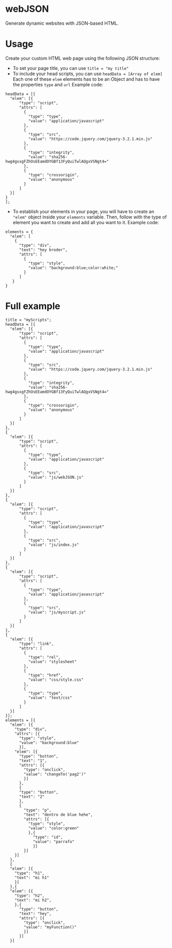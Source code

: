 # webJSON
Generate dynamic websites with JSON-based HTML.
# Usage
Create your custom HTML web page using the following JSON structure:
* To set your page title, you can use `title = "my title"`
* To include your head scripts, you can use `headData = [Array of elem]`
Each one of these `elem` elements has to be an Object and has to have the properties `type` and `url`
Example code:
```
headData = [{
  "elem": [{
      "type": "script",
      "attrs": [
        {
          "type": "type",
          "value": "application/javascript"
        },
        {
          "type": "src",
          "value": "https://code.jquery.com/jquery-3.2.1.min.js"
        },
        {
          "type": "integrity",
          "value": "sha256-hwg4gsxgFZhOsEEamdOYGBf13FyQuiTwlAQgxVSNgt4="
        },
        {
          "type": "crossorigin",
          "value": "anonymous"
        }
      ]
  }]
}
];
```
* To establish your elements in your page, you will have to create an `"elem"` object inside your `elements` variable. Then, follow with the type of element you want to create and add all you want to it.
Example code:
```
elements = {
  "elem": [
    {
      "type": "div",
      "text": "hey broder",
      "attrs": [
        {
          "type": "style",
          "value": "background:blue;color:white;"
        }
      ]
   }
}
```
# Full example
```
title = "myScripts";
headData = [{
  "elem": [{
      "type": "script",
      "attrs": [
        {
          "type": "type",
          "value": "application/javascript"
        },
        {
          "type": "src",
          "value": "https://code.jquery.com/jquery-3.2.1.min.js"
        },
        {
          "type": "integrity",
          "value": "sha256-hwg4gsxgFZhOsEEamdOYGBf13FyQuiTwlAQgxVSNgt4="
        },
        {
          "type": "crossorigin",
          "value": "anonymous"
        }
      ]
  }]
},
{
  "elem": [{
      "type": "script",
      "attrs": [
        {
          "type": "type",
          "value": "application/javascript"
        },
        {
          "type": "src",
          "value": "js/webJSON.js"
        }
      ]
  }]
},
{
  "elem": [{
      "type": "script",
      "attrs": [
        {
          "type": "type",
          "value": "application/javascript"
        },
        {
          "type": "src",
          "value": "js/index.js"
        }
      ]
  }]
},
{
  "elem": [{
      "type": "script",
      "attrs": [
        {
          "type": "type",
          "value": "application/javascript"
        },
        {
          "type": "src",
          "value": "js/myscript.js"
        }
      ]
  }]
},
{
  "elem": [{
      "type": "link",
      "attrs": [
        {
          "type": "rel",
          "value": "stylesheet"
        },
        {
          "type": "href",
          "value": "css/style.css"
        },
        {
          "type": "type",
          "value": "text/css"
        }
      ]
  }]
}];
elements = [{
  "elem": [{
    "type": "div",
    "attrs": [{
      "type": "style",
      "value": "background:blue"
      }],
    "elem": [{
      "type": "button",
      "text": "1",
      "attrs": [{
        "type": "onclick",
        "value": "changeTo('pag2')"
        }]
      },
      {
      "type": "button",
      "text": "2"
      },
      {
        "type": "p",
        "text": "dentro de blue hehe",
        "attrs": [{
          "type": "style",
          "value": "color:green"
          },{
            "type": "id",
            "value": "parrafo"
            }]
        }]
    }]
  },
  {
  "elem": [{
    "type": "h1",
    "text": "mi h1"
    }]
  },{
  "elem": [{
    "type": "h2",
    "text": "mi h2",
    },{
      "type": "button",
      "text": "hey",
      "attrs": [{
        "type": "onclick",
        "value": "myFunction()"
        }]
      }]
  }]

```
